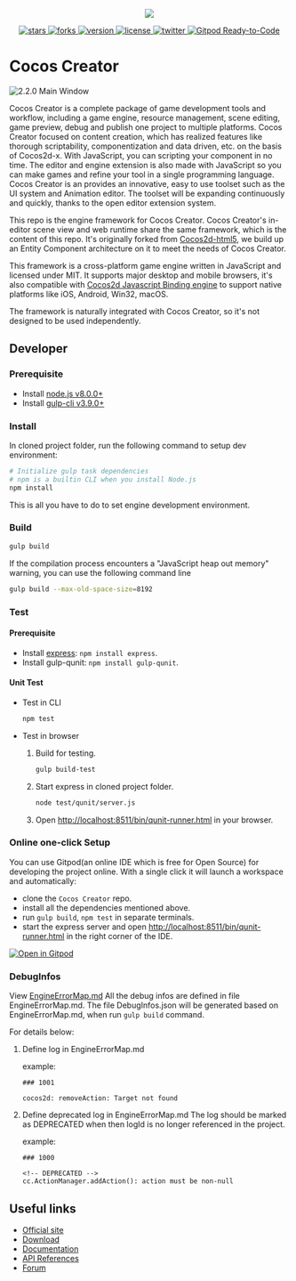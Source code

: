 
<p align="center">
    <a href="https://www.cocos.com/">
        <img src="https://user-images.githubusercontent.com/1503156/50446380-ad88c980-094f-11e9-8eff-0094bde708d0.png">
    </a>
</p>
<p align="center">
    <a href="https://github.com/cocos-creator/engine/stargazers">
        <img src="https://img.shields.io/github/stars/cocos-creator/engine.svg?style=flat-square&colorB=4183c4"
             alt="stars">
    </a>
    <a href="https://github.com/cocos-creator/engine/network">
        <img src="https://img.shields.io/github/forks/cocos-creator/engine.svg?style=flat-square&colorB=4183c4"
             alt="forks">
    </a>
    <a href="https://github.com/cocos-creator/engine/releases">
        <img src="https://img.shields.io/github/tag/cocos-creator/engine.svg?label=version&style=flat-square&colorB=4183c4"
             alt="version">
    </a>
    <a href="./licenses/LICENSE">
        <img src="https://img.shields.io/badge/license-MIT-blue.svg?style=flat-square&colorB=4183c4"
             alt="license">
    </a>
    <a href="https://twitter.com/cocos2dx">
        <img src="https://img.shields.io/twitter/follow/cocos2dx.svg?logo=twitter&label=follow&style=flat-square&colorB=4183c4"
             alt="twitter">
    </a>
    <a href="https://gitpod.io/from-referrer/">
        <img src="https://img.shields.io/badge/Gitpod-Ready--to--Code-blue?logo=gitpod" alt="Gitpod Ready-to-Code" />
    </a>
</p>

# Cocos Creator

![2.2.0 Main Window](https://user-images.githubusercontent.com/1503156/67261891-3cfdfb00-f4d5-11e9-9b2d-15ff2cb015f4.png)

Cocos Creator is a complete package of game development tools and workflow, including a game engine, resource management, scene editing, game preview, debug and publish one project to multiple platforms. Cocos Creator focused on content creation, which has realized features like thorough scriptability, componentization and data driven, etc. on the basis of Cocos2d-x. With JavaScript, you can scripting your component in no time. The editor and engine extension is also made with JavaScript so you can make games and refine your tool in a single programming language. Cocos Creator is an provides an innovative, easy to use toolset such as the UI system and Animation editor. The toolset will be expanding continuously and quickly, thanks to the open editor extension system.

This repo is the engine framework for Cocos Creator. Cocos Creator's in-editor scene view and web runtime share the same framework, which is the content of this repo. It's originally forked from [Cocos2d-html5](https://github.com/cocos2d/cocos2d-html5/), we build up an Entity Component architecture on it to meet the needs of Cocos Creator.

This framework is a cross-platform game engine written in JavaScript and licensed under MIT. It supports major desktop and mobile browsers, it's also compatible with [Cocos2d Javascript Binding engine](https://github.com/cocos-creator/cocos2d-x-lite) to support native platforms like iOS, Android, Win32, macOS.

The framework is naturally integrated with Cocos Creator, so it's not designed to be used independently.

## Developer

### Prerequisite

- Install [node.js v8.0.0+](https://nodejs.org/)
- Install [gulp-cli v3.9.0+](https://github.com/gulpjs/gulp/blob/master/docs/getting-started.md)

### Install

In cloned project folder, run the following command to setup dev environment:

```bash
# Initialize gulp task dependencies
# npm is a builtin CLI when you install Node.js
npm install
```

This is all you have to do to set engine development environment.

### Build

```bash
gulp build
```

If the compilation process encounters a "JavaScript heap out memory" warning, you can use the following command line

```bash
gulp build --max-old-space-size=8192
```

### Test

#### Prerequisite

- Install [express](http://expressjs.com/): `npm install express`.
- Install gulp-qunit: `npm install gulp-qunit`.

#### Unit Test

- Test in CLI

  ```bash
  npm test
  ```

- Test in browser

  1. Build for testing.

      ```bash
      gulp build-test
      ```

  2. Start express in cloned project folder.

      ```bash
      node test/qunit/server.js
      ```

  3. Open [http://localhost:8511/bin/qunit-runner.html](http://localhost:8511/bin/qunit-runner.html) in your browser.

### Online one-click Setup

You can use Gitpod(an online IDE which is free for Open Source) for developing the project online. With a single click it will launch a workspace and automatically:

- clone the `Cocos Creator` repo.
- install all the dependencies mentioned above.
- run `gulp build`, `npm test` in separate terminals.
- start the express server and open [http://localhost:8511/bin/qunit-runner.html](http://localhost:8511/bin/qunit-runner.html) in the right corner of the IDE.

[![Open in Gitpod](https://gitpod.io/button/open-in-gitpod.svg)](https://gitpod.io/from-referrer/)

### DebugInfos

View [EngineErrorMap.md](https://github.com/cocos-creator/engine/blob/master/EngineErrorMap.md)
All the debug infos are defined in file EngineErrorMap.md.
The file DebugInfos.json will be generated based on EngineErrorMap.md, when run `gulp build` command.

For details below:

1. Define log in EngineErrorMap.md

    example:

    ```
    ### 1001

    cocos2d: removeAction: Target not found
    ```

2. Define deprecated log in EngineErrorMap.md
   The log should be marked as DEPRECATED when then logId is no longer referenced in the project.

    example:

    ```
    ### 1000

    <!-- DEPRECATED -->
    cc.ActionManager.addAction(): action must be non-null
    ```

## Useful links

* [Official site](https://www.cocos.com/products#CocosCreator)
* [Download](https://www.cocos.com/creator)
* [Documentation](https://docs.cocos.com/creator/2.4/manual/)
* [API References](https://docs.cocos.com/creator/2.4/api/)
* [Forum](https://discuss.cocos2d-x.org/c/creator)
